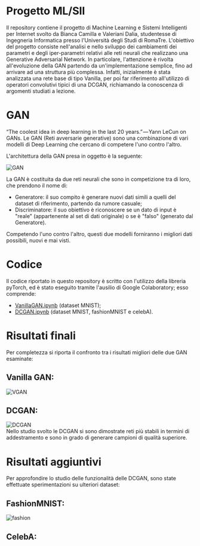 # Progetto ML/SII

Il repository contiene il progetto di Machine Learning e Sistemi Intelligenti per Internet svolto da Bianca Camilla e Valeriani Dalia, studentesse di Ingegneria Informatica presso l'Università degli Studi di RomaTre.
L'obiettivo del progetto consiste nell'analisi e nello sviluppo dei cambiamenti dei parametri e degli iper-parametri relativi alle reti neurali che realizzano una Generative Adversarial Network. In particolare, l'attenzione è rivolta all'evoluzione della GAN partendo da un'implementazione semplice, fino ad arrivare ad una struttura più complessa. Infatti, inizialmente è stata analizzata una rete base di tipo Vanilla, per poi far riferimento all'utilizzo di operatori convolutivi tipici di una DCGAN, richiamando la conoscenza di argomenti studiati a lezione.

# GAN

“The coolest idea in deep learning in the last 20 years.” — Yann LeCun on GANs.
Le GAN (Reti avversarie generative) sono una combinazione di vari modelli di Deep Learning che cercano di competere l'uno contro l'altro.

L'architettura della GAN presa in oggetto è la seguente:

![GAN](https://cdn-images-1.medium.com/max/1600/0*2Smzp-1MDx2TTwU6.png)

La GAN è costituita da due reti neurali che sono in competizione tra di loro, che prendono il nome di:
- Generatore: il suo compito è generare nuovi dati simili a quelli del dataset di riferimento, partendo da rumore casuale;
- Discriminatore: il suo obiettivo è riconoscere se un dato di input è "reale" (appartenente al set di dati originale) o se è "falso" (generato dal Generatore).

Competendo l'uno contro l'altro, questi due modelli forniranno i migliori dati possibili, nuovi e mai visti.

# Codice
Il codice riportato in questo repository è scritto con l'utilizzo della libreria pyTorch, ed è stato eseguito tramite l'ausilio di Google Colaboratory; esso comprende:
- [VanillaGAN.ipynb](https://github.com/daliavaleriani/gan/blob/master/VanillaGAN.ipynb) (dataset MNIST);
- [DCGAN.ipynb](https://github.com/daliavaleriani/gan/blob/master/DCGAN.ipynb) (dataset MNIST, fashionMNIST e celebA).

# Risultati finali
Per completezza si riporta il confronto tra i risultati migliori delle due GAN esaminate:
## Vanilla GAN:
![VGAN](https://github.com/daliavaleriani/gan/blob/master/Immagini/VGAN_Adam_150.png)
## DCGAN:
![DCGAN](https://github.com/daliavaleriani/gan/blob/master/Immagini/DCGAN_Adam_150.png)  
Nello studio svolto le DCGAN si sono dimostrate reti più stabili in termini di addestramento e sono in grado di generare campioni di qualità superiore.

# Risultati aggiuntivi
Per approfondire lo studio delle funzionalità delle DCGAN, sono state effettuate sperimentazioni su ulteriori dataset:
## FashionMNIST:
![fashion](https://github.com/daliavaleriani/gan/blob/master/Immagini/DCGAN_Adam_fashion.png)
## CelebA:
